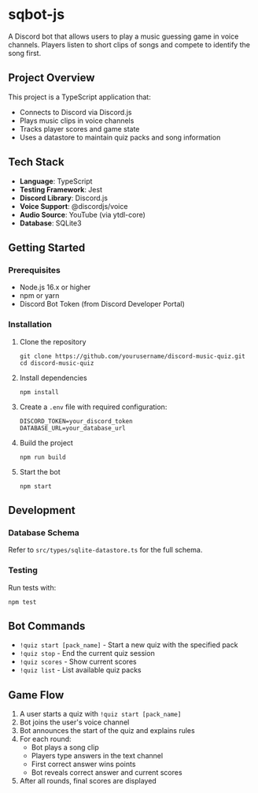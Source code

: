 # sqbot-js

A Discord bot that allows users to play a music guessing game in voice channels. Players listen to short clips of songs and compete to identify the song first.

## Project Overview

This project is a TypeScript application that:
- Connects to Discord via Discord.js
- Plays music clips in voice channels
- Tracks player scores and game state
- Uses a datastore to maintain quiz packs and song information

## Tech Stack

- **Language**: TypeScript
- **Testing Framework**: Jest
- **Discord Library**: Discord.js
- **Voice Support**: @discordjs/voice
- **Audio Source**: YouTube (via ytdl-core)
- **Database**: SQLite3

## Getting Started

### Prerequisites

- Node.js 16.x or higher
- npm or yarn
- Discord Bot Token (from Discord Developer Portal)

### Installation

1. Clone the repository
   ```
   git clone https://github.com/yourusername/discord-music-quiz.git
   cd discord-music-quiz
   ```

2. Install dependencies
   ```
   npm install
   ```

3. Create a `.env` file with required configuration:
   ```
   DISCORD_TOKEN=your_discord_token
   DATABASE_URL=your_database_url
   ```

4. Build the project
   ```
   npm run build
   ```

5. Start the bot
   ```
   npm start
   ```

## Development

### Database Schema

Refer to `src/types/sqlite-datastore.ts` for the full schema.

### Testing

Run tests with:
```
npm test
```


## Bot Commands

- `!quiz start [pack_name]` - Start a new quiz with the specified pack
- `!quiz stop` - End the current quiz session
- `!quiz scores` - Show current scores
- `!quiz list` - List available quiz packs

## Game Flow

1. A user starts a quiz with `!quiz start [pack_name]`
2. Bot joins the user's voice channel
3. Bot announces the start of the quiz and explains rules
4. For each round:
   - Bot plays a song clip
   - Players type answers in the text channel
   - First correct answer wins points
   - Bot reveals correct answer and current scores
5. After all rounds, final scores are displayed
